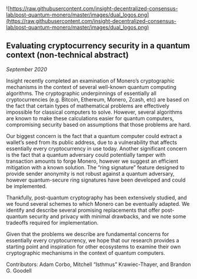 ![https://raw.githubusercontent.com/insight-decentralized-consensus-lab/post-quantum-monero/master/images/dual_logos.png](https://raw.githubusercontent.com/insight-decentralized-consensus-lab/post-quantum-monero/master/images/dual_logos.png)

## Evaluating cryptocurrency security in a quantum context (non-technical abstract)

_September 2020_

Insight recently completed an examination of Monero’s cryptographic mechanisms in the context of several well-known quantum computing algorithms. The cryptographic underpinnings of essentially all cryptocurrencies (e.g. Bitcoin, Ethereum, Monero, Zcash, etc) are based on the fact that certain types of mathematical problems are effectively impossible for classical computers to solve. However, several algorithms are known to make these calculations easier for quantum computers, compromising security based on assumptions that those problems are hard.

Our biggest concern is the fact that a quantum computer could extract a wallet’s seed from its public address, due to a vulnerability that affects essentially every cryptocurrency in use today. Another significant concern is the fact that a quantum adversary could potentially tamper with transaction amounts to forge Monero, however we suggest an efficient mitigation with a known solution. The “ring signature” feature designed to provide sender anonymity is not robust against a quantum adversary, however quantum-secure ring signatures have been developed and could be implemented.

Thankfully, post-quantum cryptography has been extensively studied, and we found several schemes to which Monero can be eventually adapted. We identify and describe several promising replacements that offer post-quantum security and privacy with minimal drawbacks, and we note some tradeoffs required for implementation.

Given that the problems we describe are fundamental concerns for essentially every cryptocurrency, we hope that our research provides a starting point and inspiration for other ecosystems to examine their own cryptographic mechanisms in the context of quantum computers.

Contributors: Adam Corbo, Mitchell “Isthmus” Krawiec-Thayer, and Brandon G. Goodell
